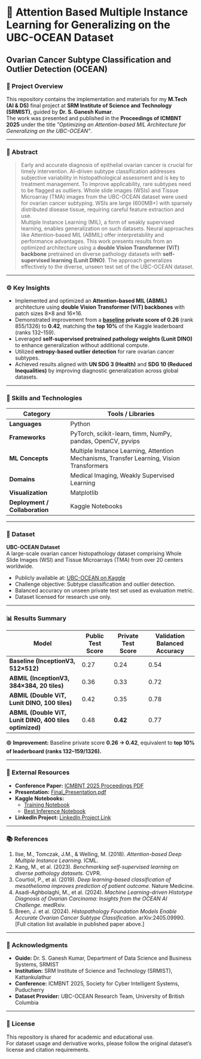 # 🧠 Attention Based Multiple Instance Learning for Generalizing on the UBC-OCEAN Dataset
## Ovarian Cancer Subtype Classification and Outlier Detection (OCEAN)

### 📍 Project Overview
This repository contains the implementation and materials for my **M.Tech (AI & DS)** final project at **SRM Institute of Science and Technology (SRMIST)**, guided by **Dr. S. Ganesh Kumar**.  
The work was presented and published in the **Proceedings of ICMBNT 2025** under the title *"Optimizing an Attention-based MIL Architecture for Generalizing on the UBC-OCEAN"*.

---

### 🧩 Abstract
> Early and accurate diagnosis of epithelial ovarian cancer is crucial for timely intervention. AI-driven subtype classification addresses subjective variability in histopathological assessment and is key to treatment management. To improve applicability, rare subtypes need to be flagged as outliers. Whole slide images (WSIs) and Tissue Microarray (TMA) images from the UBC-OCEAN dataset were used for ovarian cancer subtyping. WSIs are large (600MB+) with sparsely distributed disease tissue, requiring careful feature extraction and use.  
> Multiple Instance Learning (MIL), a form of weakly supervised learning, enables generalization on such datasets. Neural approaches like Attention-based MIL (ABMIL) offer interpretability and performance advantages. This work presents results from an optimized architecture using a **double Vision Transformer (ViT) backbone** pretrained on diverse pathology datasets with **self-supervised learning (Lunit DINO)**. The approach generalizes effectively to the diverse, unseen test set of the UBC-OCEAN dataset.

---

### ⚙️ Key Insights
- Implemented and optimized an **Attention-based MIL (ABMIL)** architecture using **double Vision Transformer (ViT) backbones** with patch sizes 8×8 and 16×16.  
- Demonstrated improvement from a **[baseline](https://www.kaggle.com/code/skarthikguruswamy/inceptionv3-tl-classifier) private score of 0.26** (rank 855/1326) to **0.42**, matching the **top 10%** of the Kaggle leaderboard (ranks 132–159).  
- Leveraged **self-supervised pretrained pathology weights (Lunit DINO)** to enhance generalization without additional compute.  
- Utilized **entropy-based outlier detection** for rare ovarian cancer subtypes.  
- Achieved results aligned with **UN SDG 3 (Health)** and **SDG 10 (Reduced Inequalities)** by improving diagnostic generalization across global datasets.

---

### 🧰 Skills and Technologies
| Category | Tools / Libraries |
|-----------|------------------|
| **Languages** | Python |
| **Frameworks** | PyTorch, scikit-learn, timm, NumPy, pandas, OpenCV, pyvips |
| **ML Concepts** | Multiple Instance Learning, Attention Mechanisms, Transfer Learning, Vision Transformers |
| **Domains** | Medical Imaging, Weakly Supervised Learning |
| **Visualization** | Matplotlib |
| **Deployment / Collaboration** | Kaggle Notebooks |

---

### 🧪 Dataset
**UBC-OCEAN Dataset**  
A large-scale ovarian cancer histopathology dataset comprising Whole Slide Images (WSI) and Tissue Microarrays (TMA) from over 20 centers worldwide.  
- Publicly available at: [UBC-OCEAN on Kaggle](https://www.kaggle.com/competitions/UBC-OCEAN/data)  
- Challenge objective: Subtype classification and outlier detection.  
- Balanced accuracy on unseen private test set used as evaluation metric.  
- Dataset licensed for research use only.

---

### 📊 Results Summary

| Model | Public Test Score | Private Test Score | Validation Balanced Accuracy |
|--------|------------------|--------------------|------------------------------|
| **Baseline (InceptionV3, 512×512)** | 0.27 | 0.24 | 0.54 |
| **ABMIL (InceptionV3, 384×384, 20 tiles)** | 0.36 | 0.33 | 0.72 |
| **ABMIL (Double ViT, Lunit DINO, 100 tiles)** | 0.42 | 0.35 | 0.78 |
| **ABMIL (Double ViT, Lunit DINO, 400 tiles optimized)** | 0.48 | **0.42** | 0.77 |

🟢 **Improvement:** Baseline private score **0.26 → 0.42**, equivalent to **top 10% of leaderboard (ranks 132–159/1326).**


---

### 🔗 External Resources
- **Conference Paper:** [ICMBNT 2025 Proceedings PDF](paper/ICMBNT25_KarthikGS_DrGanesh_paper.pdf)  
- **Presentation:** [Final_Presentation.pdf](presentation/abmil-ocean-final-ppt.pdf)  
- **Kaggle Notebooks:**  
  - [Training Notebook](https://www.kaggle.com/code/skarthikguruswamy/jan16-inf-attmil-lunit-224-400tiles-29c766)  
  - [Best Inference Notebook](https://www.kaggle.com/code/skarthikguruswamy/fork-of-jan9-train-attmil-lunit-224-400tile-f5dd51)  
- **LinkedIn Project:** [LinkedIn Project Link](https://www.linkedin.com/in/karthikgs/details/projects/)

---

### 📚 References
1. Ilse, M., Tomczak, J.M., & Welling, M. (2018). *Attention-based Deep Multiple Instance Learning.* ICML.  
2. Kang, M., et al. (2023). *Benchmarking self-supervised learning on diverse pathology datasets.* CVPR.  
3. Courtiol, P., et al. (2019). *Deep learning-based classification of mesothelioma improves prediction of patient outcome.* Nature Medicine.  
4. Asadi-Aghbolaghi, M., et al. (2024). *Machine Learning-driven Histotype Diagnosis of Ovarian Carcinoma: Insights from the OCEAN AI Challenge.* medRxiv.  
5. Breen, J. et al. (2024). *Histopathology Foundation Models Enable Accurate Ovarian Cancer Subtype Classification.* arXiv:2405.09990.  
[Full citation list available in published paper above.]

---

### 🙏 Acknowledgments
- **Guide:** Dr. S. Ganesh Kumar, Department of Data Science and Business Systems, SRMIST  
- **Institution:** SRM Institute of Science and Technology (SRMIST), Kattankulathur  
- **Conference:** ICMBNT 2025, Society for Cyber Intelligent Systems, Puducherry  
- **Dataset Provider:** UBC-OCEAN Research Team, University of British Columbia  

---

### 🧾 License
This repository is shared for academic and educational use.  
For dataset usage and derivative works, please follow the original dataset’s license and citation requirements.
